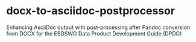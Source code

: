 # docx-to-asciidoc-postprocessor
Enhancing AsciiDoc output with post-processing after Pandoc conversion from DOCX for the ESDSWG Data Product Development Guide (DPDG)

